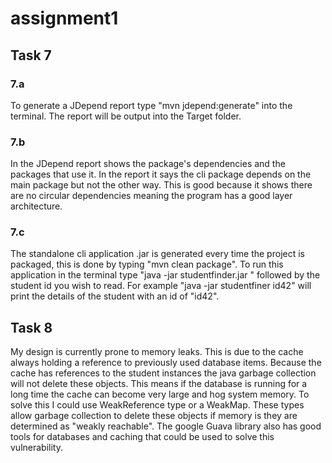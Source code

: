 # assignment1

## Task 7

### 7.a
To generate a JDepend report type "mvn jdepend:generate" into the terminal. The report will be output into the Target folder.

### 7.b
In the JDepend report shows the package's dependencies and the packages that use it. In the report it says the cli package depends on the main package but not the other way. This is good because it shows there are no circular dependencies meaning the program has a good layer architecture.

### 7.c
The standalone cli  application .jar is generated every time the project is packaged, this is done by typing "mvn clean package". To run this application in the terminal type "java -jar studentfinder.jar " followed by the student id you wish to read. For example "java -jar studentfiner id42" will print the details of the student with an id of "id42".


## Task 8
My design is currently prone to memory leaks. This is due to the cache always holding a reference to previously used database items. Because the cache has references to the student instances the java garbage collection will not delete these objects. This means if the database is running for a long time the cache can become very large and hog system memory. To solve this I could use WeakReference type or a WeakMap. These types allow garbage collection to delete these objects if memory is they are determined as "weakly reachable". The google Guava library also has good tools for databases and caching that could be used to solve this vulnerability.
